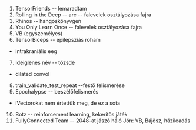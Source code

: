 1. TensorFriends -- lemaradtam
2. Rolling in the Deep -- arc -- falevelek osztályozása fajra
3. Rhinos -- hangoskönyvgen
4. You Only Learn Once -- falevelek osztályozása fajra
5. VB (egyszemélyes)
6. TensorBiceps -- epilepsziás roham
  - intrakraniális eeg
7. Ideiglenes név -- tőzsde
  - dilated convol
8. train_validate_test_repeat --festő felismerése
9. Epochalypse -- beszélőfelismerés
  - iVectorokat nem értettük meg, de ez a sota
10. Botz -- reinforcement learning, kekerítős játék
11. FullyConnected Team -- 2048-at jászó háló
Jön: VB, Bájösz, házileadás
